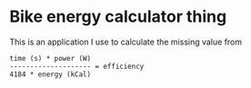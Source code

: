 # Bike energy calculator thing

This is an application I use to calculate the missing value from

```
time (s) * power (W)
-------------------- = efficiency
4184 * energy (kCal)
```
